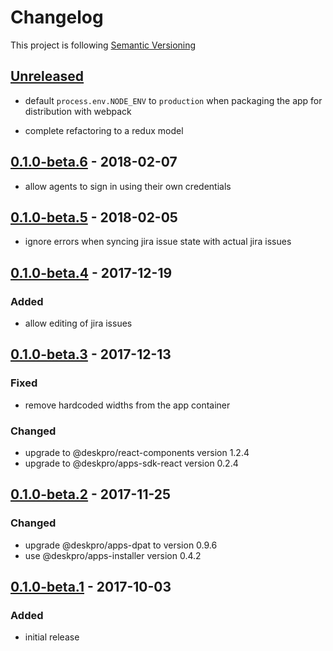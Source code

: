 # Changelog

This project is following [Semantic Versioning](http://semver.org)

## [Unreleased][]

 - default `process.env.NODE_ENV` to `production` when packaging the app for distribution with webpack
   
 - complete refactoring to a redux model   

## [0.1.0-beta.6][] - 2018-02-07

- allow agents to sign in using their own credentials

## [0.1.0-beta.5][] - 2018-02-05

 - ignore errors when syncing jira issue state with actual jira issues

## [0.1.0-beta.4][] - 2017-12-19

### Added

 - allow editing of jira issues

## [0.1.0-beta.3][] - 2017-12-13

### Fixed

 - remove hardcoded widths from the app container

### Changed  
 - upgrade to @deskpro/react-components version 1.2.4
 - upgrade to @deskpro/apps-sdk-react version 0.2.4

## [0.1.0-beta.2][] - 2017-11-25

### Changed

- upgrade @deskpro/apps-dpat to version 0.9.6
- use @deskpro/apps-installer version 0.4.2


## [0.1.0-beta.1][] - 2017-10-03

### Added

 - initial release
 
[Unreleased]: https://github.com/DeskproApps/jira/compare/v0.1.0-beta.6...HEAD
[0.1.0-beta.6]: https://github.com/DeskproApps/jira/compare/v0.1.0-beta.5...v0.1.0-beta.6
[0.1.0-beta.5]: https://github.com/DeskproApps/jira/compare/v0.1.0-beta.4...v0.1.0-beta.5
[0.1.0-beta.4]: https://github.com/DeskproApps/jira/compare/v0.1.0-beta.3...v0.1.0-beta.4
[0.1.0-beta.3]: https://github.com/DeskproApps/jira/compare/v0.1.0-beta.2...v0.1.0-beta.3
[0.1.0-beta.2]: https://github.com/DeskproApps/jira/compare/v0.1.0-beta.1...v0.1.0-beta.2
[0.1.0-beta.1]: https://github.com/DeskproApps/jira/compare/master...v0.1.0-beta.1
